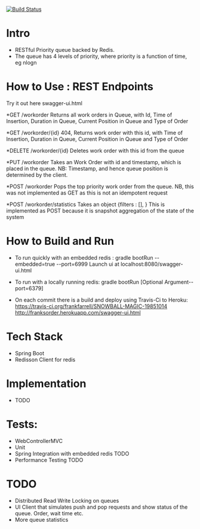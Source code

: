 [![Build Status](https://travis-ci.org/frankfarrell/SNOWBALL-MAGIC-19851014.svg?branch=master)](https://travis-ci.org/frankfarrell/SNOWBALL-MAGIC-19851014)

# Intro

* RESTful Priority queue backed by Redis.
* The queue has 4 levels of priority, where priority is a function of time, eg nlogn

# How to Use : REST Endpoints

Try it out here swagger-ui.html

*GET /workorder
 Returns all work orders in Queue, with Id, Time of Insertion, Duration in Queue, Current Position in Queue and Type of Order

*GET /workorder/{id} 404,
Returns work order with this id, with Time of Insertion, Duration in Queue, Current Position in Queue and Type of Order

*DELETE /workorder/{id}
Deletes work order with this id from the queue

*PUT
/workorder
Takes an Work Order with id and timestamp, which is placed in the queue.
NB: Timestamp, and hence queue position is determined by the client.

*POST
/workorder
Pops the top priority work order from the queue.
NB, this was not implemented as GET as this is not an idempotent request

*POST
/workorder/statistics
Takes an object {filters : [], }
This is implemented as POST because it is snapshot aggregation of the state of the system

# How to Build and Run

* To run quickly with an embedded redis :
gradle bootRun --embedded=true --port=6999
Launch ui at localhost:8080/swagger-ui.html

* To run with a locally running redis:
gradle bootRun [Optional Argument--port=6379]

* On each commit there is a build and deploy using Travis-Ci to Heroku:
https://travis-ci.org/frankfarrell/SNOWBALL-MAGIC-19851014
http://franksorder.herokuapp.com/swagger-ui.html

# Tech Stack

* Spring Boot
* Redisson Client for redis

# Implementation

* TODO

#  Tests:
* WebControllerMVC
* Unit
* Spring Integration with embedded redis TODO
* Performance Testing TODO

# TODO
* Distributed Read Write Locking on queues
* UI Client that simulates push and pop requests and show status of the queue. Order, wait time etc.
* More queue statistics